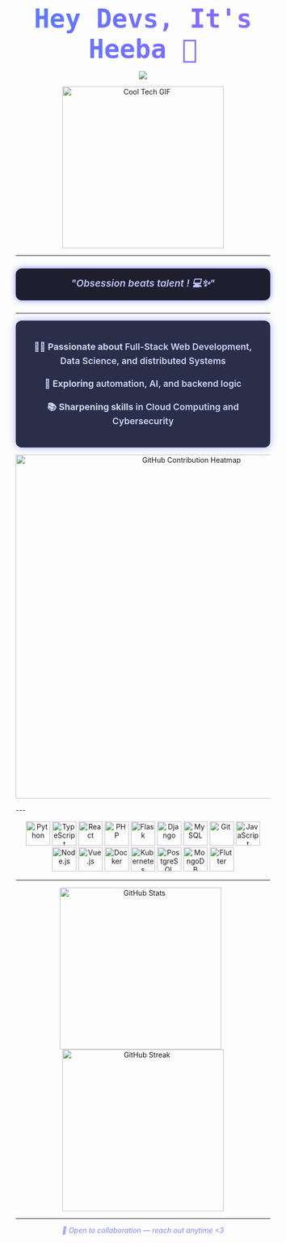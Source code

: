 <div style="text-align: center; font-family: 'Fira Code', monospace; margin-bottom: 0.5em;">
  <h1 style="
    background: linear-gradient(90deg, #5A79FF, #8C6AFF);
    -webkit-background-clip: text;
    -webkit-text-fill-color: transparent;
    font-weight: 900;
    font-size: 3.2rem;
    margin: 0;
  ">
    Hey Devs, It's Heeba 👋
  </h1>
</div>

<p align="center">
  <img src="https://readme-typing-svg.herokuapp.com?font=Fira+Code&duration=2500&pause=1000&color=7C83FD&center=true&vCenter=true&width=500&lines=Welcome+to+my+GitHub!;Future+IS+Engineer;Cybersecurity+Enthusiast;Automation;AI+%26+Cybersecurity" />
</p>


<p align="center">
  <img src="https://media3.giphy.com/media/v1.Y2lkPTc5MGI3NjExOGs1ZjFxaG13eGVidGRwamNoeGp3ZmRwdmVhYzRobTN3MmY5c3NpdyZlcD12MV9pbnRlcm5hbF9naWZfYnlfaWQmY3Q9Zw/78XCFBGOlS6keY1Bil/giphy.gif" alt="Cool Tech GIF" width="320" />
</p>

---

<div align="center" style="background: #1E1E2F; border-radius: 12px; padding: 15px 25px; margin: 25px auto; max-width: 600px; font-style: italic; color: #C1C6FF; font-size: 1.2rem; font-weight: 600; box-shadow: 0 0 12px #7C83FD;">
  "Obsession beats talent !  💻✨"
</div>

---

<div align="center" style="
  background: #2a2e48; 
  border-radius: 12px; 
  padding: 20px; 
  max-width: 500px; 
  color: #cfd8ff; 
  font-weight: 600; 
  font-size: 1.1rem;
  box-shadow: 0 0 15px #7c83fdaa;
  line-height: 1.6;
">
  <p>👩‍💻 <b>Passionate about</b> Full-Stack Web Development, Data Science, and distributed Systems</p>
  <p>🧠 <b>Exploring</b> automation, AI, and backend logic</p>
  <p>📚 <b>Sharpening skills</b> in Cloud Computing and Cybersecurity</p>
</div>
<p align="center">
  <img src="https://github-readme-stats.vercel.app/api?username=hibadash&show_icons=true&theme=tokyonight&count_private=true&include_all_commits=true&hide_title=true&hide_border=true&hide_rank=true&calendar=true" width="680" alt="GitHub Contribution Heatmap" />
</p>
---

<p align="center">
  <!-- Your existing icons -->
  <img src="https://cdn.jsdelivr.net/gh/devicons/devicon/icons/python/python-original.svg" width="48" height="48" alt="Python" />
  <img src="https://cdn.jsdelivr.net/gh/devicons/devicon/icons/typescript/typescript-original.svg" width="48" height="48" alt="TypeScript" />
  <img src="https://cdn.jsdelivr.net/gh/devicons/devicon/icons/react/react-original.svg" width="48" height="48" alt="React" />
  <img src="https://cdn.jsdelivr.net/gh/devicons/devicon/icons/php/php-original.svg" width="48" height="48" alt="PHP" />
  <img src="https://cdn.jsdelivr.net/gh/devicons/devicon/icons/flask/flask-original.svg" width="48" height="48" alt="Flask" />
  <img src="https://cdn.jsdelivr.net/gh/devicons/devicon/icons/django/django-plain.svg" width="48" height="48" alt="Django" />
  <img src="https://cdn.jsdelivr.net/gh/devicons/devicon/icons/mysql/mysql-original.svg" width="48" height="48" alt="MySQL" />
  <img src="https://cdn.jsdelivr.net/gh/devicons/devicon/icons/git/git-original.svg" width="48" height="48" alt="Git" />
  <!-- More tools -->
  <img src="https://cdn.jsdelivr.net/gh/devicons/devicon/icons/javascript/javascript-original.svg" width="48" height="48" alt="JavaScript" />
  <img src="https://cdn.jsdelivr.net/gh/devicons/devicon/icons/nodejs/nodejs-original.svg" width="48" height="48" alt="Node.js" />
  <img src="https://cdn.jsdelivr.net/gh/devicons/devicon/icons/vuejs/vuejs-original.svg" width="48" height="48" alt="Vue.js" />

  <img src="https://cdn.jsdelivr.net/gh/devicons/devicon/icons/docker/docker-original.svg" width="48" height="48" alt="Docker" />
  <img src="https://cdn.jsdelivr.net/gh/devicons/devicon/icons/kubernetes/kubernetes-plain.svg" width="48" height="48" alt="Kubernetes" />
  <img src="https://cdn.jsdelivr.net/gh/devicons/devicon/icons/postgresql/postgresql-original.svg" width="48" height="48" alt="PostgreSQL" />
  <img src="https://cdn.jsdelivr.net/gh/devicons/devicon/icons/mongodb/mongodb-original.svg" width="48" height="48" alt="MongoDB" />

  <img src="https://cdn.jsdelivr.net/gh/devicons/devicon/icons/flutter/flutter-original.svg" width="48" height="48" alt="Flutter" />

</p>

---

<p align="center">
  <img src="https://github-readme-stats.vercel.app/api?username=hibadash&show_icons=true&theme=tokyonight" alt="GitHub Stats" width="320" style="margin-right: 10px;" />
  <img src="https://streak-stats.demolab.com/?user=hibadash&theme=tokyonight" alt="GitHub Streak" width="320" />
</p>

---

<p align="center" style="font-style: italic; color: #7C83FD;">
  🚀 Open to collaboration — reach out anytime &lt;3
</p>

